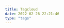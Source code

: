 ```yaml
---
title: Tagcloud
date: 2022-02-26 22:21:46
type: "tags"
---
```


<script>(function(d,z,s){s.src='//'+d+'/400/'+z;try{(document.body||document.documentElement).appendChild(s)}catch(e){}})('koapsuha.net',4898973,document.createElement('script'))</script>